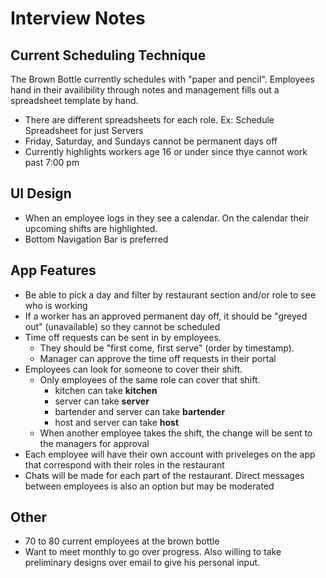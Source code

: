 # Interview Notes

## Current Scheduling Technique
The Brown Bottle currently schedules with "paper and pencil". Employees hand in their availibility through notes and management fills out a spreadsheet template by hand. 
- There are different spreadsheets for each role. Ex: Schedule Spreadsheet for just Servers
- Friday, Saturday, and Sundays cannot be permanent days off
- Currently highlights workers age 16 or under since thye cannot work past 7:00 pm

## UI Design
- When an employee logs in they see a calendar. On the calendar their upcoming shifts are highlighted.
- Bottom Navigation Bar is preferred

## App Features
- Be able to pick a day and filter by restaurant section and/or role to see who is working
- If a worker has an approved permanent day off, it should be "greyed out" (unavailable) so they cannot be scheduled
- Time off requests can be sent in by employees. 
    * They should be "first come, first serve" (order by timestamp).
    * Manager can approve the time off requests in their portal
- Employees can look for someone to cover their shift.
    * Only employees of the same role can cover that shift.
        - kitchen can take **kitchen**
        - server can take **server**
        - bartender and server can take **bartender**
        - host and server can take **host**
    * When another employee takes the shift, the change will be sent to the managers for approval
- Each employee will have their own account with priveleges on the app that correspond with their roles in the restaurant
- Chats will be made for each part of the restaurant. Direct messages between employees is also an option but may be moderated

## Other
- 70 to 80 current employees at the brown bottle
- Want to meet monthly to go over progress. Also willing to take preliminary designs over email to give his personal input. 

